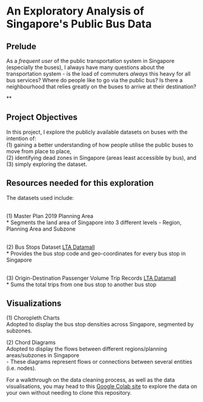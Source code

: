 # An Exploratory Analysis of Singapore's Public Bus Data 

## Prelude 

As a _frequent user_ of the public transportation system in Singapore (especially the buses), I always have many questions about the transportation system - is the load of commuters _always_ this heavy for all bus services? Where do people like to go via the public bus? Is there a neighbourhood that relies greatly on the buses to arrive at their destination? 

**
## Project Objectives 
In this project, I explore the publicly available datasets on buses with the intention of: 
<br> (1) gaining a better understanding of how people utilise the public buses to move from place to place, 
<br> (2) identifying dead zones in Singapore (areas least accessible by bus), and 
<br> (3) simply exploring the dataset. 

## Resources needed for this exploration
The datasets used include: 

<br> (1) Master Plan 2019 Planning Area
	<br> * Segments the land area of Singapore into 3 different levels - Region, Planning Area and Subzone

<br> (2) Bus Stops Dataset [LTA Datamall](https://datamall.lta.gov.sg/content/datamall/en.html)
    <br> * Provides the bus stop code and geo-coordinates for every bus stop in Singapore 

<br> (3) Origin-Destination Passenger Volume Trip Records [LTA Datamall](https://datamall.lta.gov.sg/content/datamall/en.html)
    <br> * Sums the total trips from one bus stop to another bus stop

## Visualizations 
(1) Choropleth Charts 
<br> Adopted to display the bus stop densities across Singapore, segmented by subzones. 

(2) Chord Diagrams
<br> Adopted to display the flows between different regions/planning areas/subzones in Singapore 
<br> - These diagrams represent flows or connections between several entities (i.e. nodes). 

 For a walkthrough on the data cleaning process, as well as the data visualisations, you may head to this [Google Colab site](https://colab.research.google.com/drive/1K0IxFhGMa3sqCJjdW5cZ8qalPF7Oy2j8?usp=sharing) to explore the data on your own without needing to clone this repository.